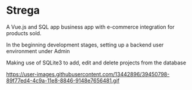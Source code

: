 # Strega
A Vue.js and SQL app business app with e-commerce integration for products sold.

In the beginning development stages, setting up a backend user environment under Admin

Making use of SQLite3 to add, edit and delete projects from the database

https://user-images.githubusercontent.com/13442896/39450798-89f77ed4-4c9a-11e8-8846-9148e7656481.gif